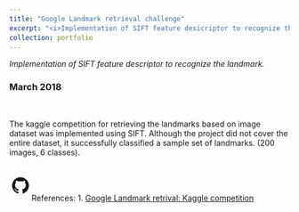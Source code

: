 ```yaml
---
title: "Google Landmark retrieval challenge"
excerpt: "<i>Implementation of SIFT feature desicriptor to recognize the lanmark. </i><br/><img width ='300' src='/images/Landmark_SIFT.png'><br/><br/>`Computer Vision` `Python` `Data Science`"
collection: portfolio
---
```


<i>Implementation of SIFT feature descriptor to recognize the landmark.</i>
### March 2018

&nbsp;
&nbsp;
<p>The kaggle competition for retrieving the landmarks based on image dataset was implemented using SIFT. Although the project did not cover the entire dataset, it successfully classified a sample set of landmarks. (200 images, 6 classes).</p>  

<br/>  
<span><a href='https://github.com/Karthik4293/Kaggle_challanges/tree/master/Landmark_detection/SIFT' target='_blank'><img style='float: left;' width = '40' src='/images/git.png'></a></span>
<br/>
<br/>
References:  
1. <span style="color:blue"><a href='https://www.kaggle.com/c/landmark-recognition-challenge' target='_blank'>Google Landmark retrival: Kaggle competition</a></span>

